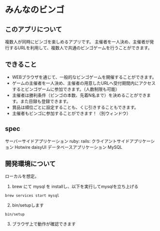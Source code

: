 # みんなのビンゴ
## このアプリについて
複数人が同時にビンゴを楽しめるアプリです。
主催者を一人決め、主催者が発行するURLを利用して、複数人で共通のビンゴゲームを行うことができます。

## できること
- WEBブラウザを通じて、一般的なビンゴゲームを開催することができます。
- ゲームの主催者を一人決め、主催者の用意したURLへ受付期間内にアクセスするとビンゴゲームに参加できます。（人数制限も可能）
- 主催者は勝利条件（ビンゴの本数、先着N名まで）を決めることができます。また目録も登録できます。
- 賞品は順位ごとに設定することも、くじ引きすることもできます。
- 主催者もビンゴに参加することができます！（別ウィンドウ）

## spec
サーバーサイドアプリケーション
ruby: 
rails: 
クライアントサイドアプリケーション
Hotwire
daisyUI
データベースアプリケーション
MySQL

## 開発環境について
ローカルを想定。
1. brew にて mysql を installし、以下を実行してmysqlを立ち上げる
```shell
brew services start mysql
```
2. bin/setupします
```shell
bin/setup
```

3. ブラウザ上で動作が確認できます

